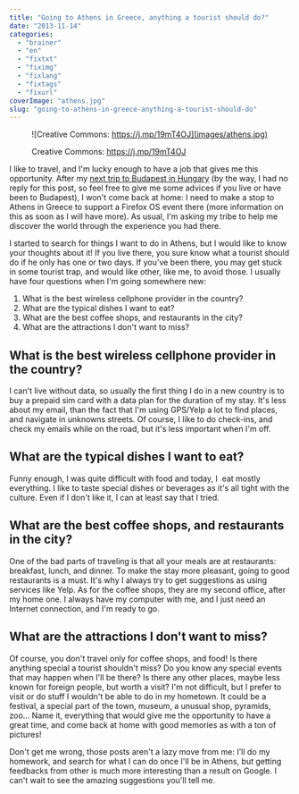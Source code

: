 ```yaml
---
title: "Going to Athens in Greece, anything a tourist should do?"
date: "2013-11-14"
categories: 
  - "brainer"
  - "en"
  - "fixtxt"
  - "fiximg"
  - "fixlang"
  - "fixtags"
  - "fixurl"
coverImage: "athens.jpg"
slug: "going-to-athens-in-greece-anything-a-tourist-should-do"
---
```


<figure>

![Creative Commons: https://j.mp/19mT4OJ](images/athens.jpg)

<figcaption>

Creative Commons: https://j.mp/19mT4OJ

</figcaption>

</figure>

I like to travel, and I'm lucky enough to have a job that gives me this opportunity. After my [next trip to Budapest in Hungary](https://fred.dev/going-to-budapest-in-hungary-anything-a-tourist-should-do/ "Going to Budapest in Hungary, anything a tourist should do?") (by the way, I had no reply for this post, so feel free to give me some advices if you live or have been to Budapest), I won't come back at home: I need to make a stop to Athens in Greece to support a Firefox OS event there (more information on this as soon as I will have more). As usual, I'm asking my tribe to help me discover the world through the experience you had there.

I started to search for things I want to do in Athens, but I would like to know your thoughts about it! If you live there, you sure know what a tourist should do if he only has one or two days. If you've been there, you may get stuck in some tourist trap, and would like other, like me, to avoid those. I usually have four questions when I'm going somewhere new:

1. What is the best wireless cellphone provider in the country?
2. What are the typical dishes I want to eat?
3. What are the best coffee shops, and restaurants in the city?
4. What are the attractions I don't want to miss?

## What is the best wireless cellphone provider in the country?

I can't live without data, so usually the first thing I do in a new country is to buy a prepaid sim card with a data plan for the duration of my stay. It's less about my email, than the fact that I'm using GPS/Yelp a lot to find places, and navigate in unknowns streets. Of course, I like to do check-ins, and check my emails while on the road, but it's less important when I'm off.

## What are the typical dishes I want to eat?

Funny enough, I was quite difficult with food and today, I  eat mostly everything. I like to taste special dishes or beverages as it's all tight with the culture. Even if I don't like it, I can at least say that I tried.

## What are the best coffee shops, and restaurants in the city?

One of the bad parts of traveling is that all your meals are at restaurants: breakfast, lunch, and dinner. To make the stay more pleasant, going to good restaurants is a must. It's why I always try to get suggestions as using services like Yelp. As for the coffee shops, they are my second office, after my home one. I always have my computer with me, and I just need an Internet connection, and I'm ready to go.

## What are the attractions I don't want to miss?

Of course, you don't travel only for coffee shops, and food! Is there anything special a tourist shouldn't miss? Do you know any special events that may happen when I'll be there? Is there any other places, maybe less known for foreign people, but worth a visit? I'm not difficult, but I prefer to visit or do stuff I wouldn't be able to do in my hometown. It could be a festival, a special part of the town, museum, a unusual shop, pyramids, zoo... Name it, everything that would give me the opportunity to have a great time, and come back at home with good memories as with a ton of pictures!

Don't get me wrong, those posts aren't a lazy move from me: I'll do my homework, and search for what I can do once I'll be in Athens, but getting feedbacks from other is much more interesting than a result on Google. I can't wait to see the amazing suggestions you'll tell me.
